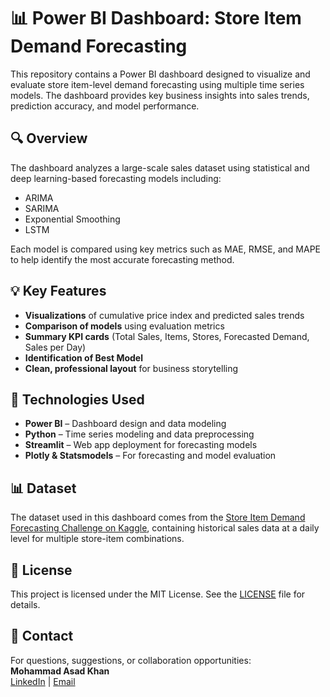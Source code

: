 # 📊 Power BI Dashboard: Store Item Demand Forecasting

This repository contains a Power BI dashboard designed to visualize and evaluate store item-level demand forecasting using multiple time series models. The dashboard provides key business insights into sales trends, prediction accuracy, and model performance.

## 🔍 Overview

The dashboard analyzes a large-scale sales dataset using statistical and deep learning-based forecasting models including:
- ARIMA
- SARIMA
- Exponential Smoothing
- LSTM

Each model is compared using key metrics such as MAE, RMSE, and MAPE to help identify the most accurate forecasting method.

## 💡 Key Features

- **Visualizations** of cumulative price index and predicted sales trends  
- **Comparison of models** using evaluation metrics  
- **Summary KPI cards** (Total Sales, Items, Stores, Forecasted Demand, Sales per Day)  
- **Identification of Best Model**  
- **Clean, professional layout** for business storytelling  

## 🧠 Technologies Used

- **Power BI** – Dashboard design and data modeling  
- **Python** – Time series modeling and data preprocessing  
- **Streamlit** – Web app deployment for forecasting models  
- **Plotly & Statsmodels** – For forecasting and model evaluation  

## 📊 Dataset

The dataset used in this dashboard comes from the [Store Item Demand Forecasting Challenge on Kaggle](https://www.kaggle.com/competitions/demand-forecasting/data), containing historical sales data at a daily level for multiple store-item combinations.

## 🧾 License

This project is licensed under the MIT License. See the [LICENSE](LICENSE) file for details.

## 🤝 Contact

For questions, suggestions, or collaboration opportunities:  
**Mohammad Asad Khan**  
[LinkedIn](linkedin.com/in/asad-khan-0a526225b) | [Email](khanasad.27nov@gmail.com)
